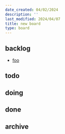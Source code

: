 ```yaml
---
date_created: 04/02/2024
description: ''
last_modified: 2024/04/07
title: new board
type: board
---
```


## backlog


- [foo](.md)


## todo


## doing


## done


## archive


